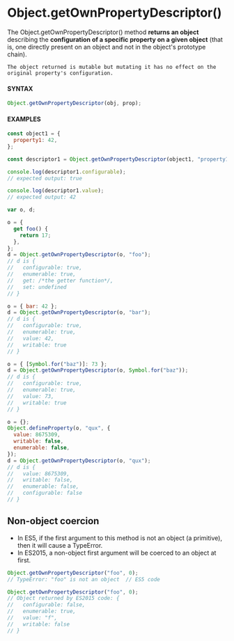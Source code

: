 # Object.getOwnPropertyDescriptor()

The Object.getOwnPropertyDescriptor() method **returns an object** describing the **configuration of a specific property on a given object** (that is, one directly present on an object and not in the object's prototype chain).

`The object returned is mutable but mutating it has no effect on the original property's configuration.`

#### **SYNTAX**

```js
Object.getOwnPropertyDescriptor(obj, prop);
```

#### **EXAMPLES**

```js
const object1 = {
  property1: 42,
};

const descriptor1 = Object.getOwnPropertyDescriptor(object1, "property1");

console.log(descriptor1.configurable);
// expected output: true

console.log(descriptor1.value);
// expected output: 42
```

```js
var o, d;

o = {
  get foo() {
    return 17;
  },
};
d = Object.getOwnPropertyDescriptor(o, "foo");
// d is {
//   configurable: true,
//   enumerable: true,
//   get: /*the getter function*/,
//   set: undefined
// }

o = { bar: 42 };
d = Object.getOwnPropertyDescriptor(o, "bar");
// d is {
//   configurable: true,
//   enumerable: true,
//   value: 42,
//   writable: true
// }

o = { [Symbol.for("baz")]: 73 };
d = Object.getOwnPropertyDescriptor(o, Symbol.for("baz"));
// d is {
//   configurable: true,
//   enumerable: true,
//   value: 73,
//   writable: true
// }

o = {};
Object.defineProperty(o, "qux", {
  value: 8675309,
  writable: false,
  enumerable: false,
});
d = Object.getOwnPropertyDescriptor(o, "qux");
// d is {
//   value: 8675309,
//   writable: false,
//   enumerable: false,
//   configurable: false
// }
```

## Non-object coercion

- In ES5, if the first argument to this method is not an object (a primitive), then it will cause a TypeError.
- In ES2015, a non-object first argument will be coerced to an object at first.

```js
Object.getOwnPropertyDescriptor("foo", 0);
// TypeError: "foo" is not an object  // ES5 code

Object.getOwnPropertyDescriptor("foo", 0);
// Object returned by ES2015 code: {
//   configurable: false,
//   enumerable: true,
//   value: "f",
//   writable: false
// }
```
